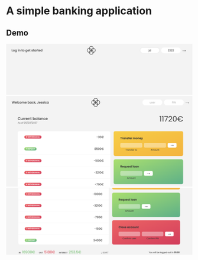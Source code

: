 # A simple banking application

## Demo

![](./images/image2.png)
![](./images/image3.png)
![](./images/image4.png)
